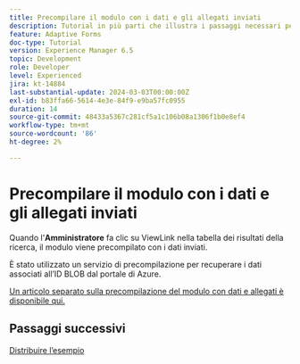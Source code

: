 ```yaml
---
title: Precompilare il modulo con i dati e gli allegati inviati
description: Tutorial in più parti che illustra i passaggi necessari per eseguire query sugli invii di moduli memorizzati nel portale di Azure
feature: Adaptive Forms
doc-type: Tutorial
version: Experience Manager 6.5
topic: Development
role: Developer
level: Experienced
jira: kt-14884
last-substantial-update: 2024-03-03T00:00:00Z
exl-id: b83ffa66-5614-4e3e-84f9-e9ba57fc0955
duration: 14
source-git-commit: 48433a5367c281cf5a1c106b08a1306f1b0e8ef4
workflow-type: tm+mt
source-wordcount: '86'
ht-degree: 2%

---
```


# Precompilare il modulo con i dati e gli allegati inviati

Quando l&#39;**Amministratore** fa clic su ViewLink nella tabella dei risultati della ricerca, il modulo viene precompilato con i dati inviati.

È stato utilizzato un servizio di precompilazione per recuperare i dati associati all’ID BLOB dal portale di Azure.

[Un articolo separato sulla precompilazione del modulo con dati e allegati è disponibile qui.](https://experienceleague.adobe.com/docs/experience-manager-learn/forms/prefill-form-with-data-attachments/introduction.html)

## Passaggi successivi

[Distribuire l’esempio](./part5.md)
